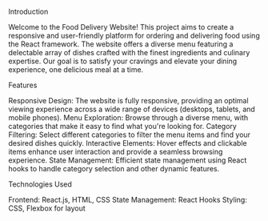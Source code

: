 


Introduction

Welcome to the Food Delivery Website! This project aims to create a responsive and user-friendly platform for ordering and delivering food using the React framework. The website offers a diverse menu featuring a delectable array of dishes crafted with the finest ingredients and culinary expertise. Our goal is to satisfy your cravings and elevate your dining experience, one delicious meal at a time.

Features

Responsive Design: The website is fully responsive, providing an optimal viewing experience across a wide range of devices (desktops, tablets, and mobile phones).
Menu Exploration: Browse through a diverse menu, with categories that make it easy to find what you're looking for.
Category Filtering: Select different categories to filter the menu items and find your desired dishes quickly.
Interactive Elements: Hover effects and clickable items enhance user interaction and provide a seamless browsing experience.
State Management: Efficient state management using React hooks to handle category selection and other dynamic features.

Technologies Used

Frontend: React.js, HTML, CSS
State Management: React Hooks
Styling: CSS, Flexbox for layout